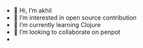 - 👋 Hi, I’m akhil
- 👀 I’m interested in open source contribution 
- 🌱 I’m currently learning Clojure
- 💞️ I’m looking to collaborate on penpot
-
